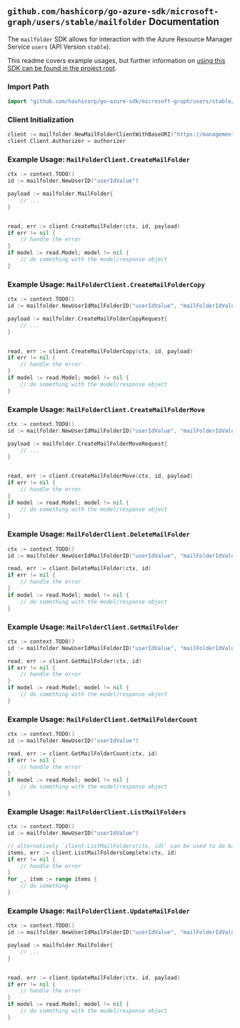
## `github.com/hashicorp/go-azure-sdk/microsoft-graph/users/stable/mailfolder` Documentation

The `mailfolder` SDK allows for interaction with the Azure Resource Manager Service `users` (API Version `stable`).

This readme covers example usages, but further information on [using this SDK can be found in the project root](https://github.com/hashicorp/go-azure-sdk/tree/main/docs).

### Import Path

```go
import "github.com/hashicorp/go-azure-sdk/microsoft-graph/users/stable/mailfolder"
```


### Client Initialization

```go
client := mailfolder.NewMailFolderClientWithBaseURI("https://management.azure.com")
client.Client.Authorizer = authorizer
```


### Example Usage: `MailFolderClient.CreateMailFolder`

```go
ctx := context.TODO()
id := mailfolder.NewUserID("userIdValue")

payload := mailfolder.MailFolder{
	// ...
}


read, err := client.CreateMailFolder(ctx, id, payload)
if err != nil {
	// handle the error
}
if model := read.Model; model != nil {
	// do something with the model/response object
}
```


### Example Usage: `MailFolderClient.CreateMailFolderCopy`

```go
ctx := context.TODO()
id := mailfolder.NewUserIdMailFolderID("userIdValue", "mailFolderIdValue")

payload := mailfolder.CreateMailFolderCopyRequest{
	// ...
}


read, err := client.CreateMailFolderCopy(ctx, id, payload)
if err != nil {
	// handle the error
}
if model := read.Model; model != nil {
	// do something with the model/response object
}
```


### Example Usage: `MailFolderClient.CreateMailFolderMove`

```go
ctx := context.TODO()
id := mailfolder.NewUserIdMailFolderID("userIdValue", "mailFolderIdValue")

payload := mailfolder.CreateMailFolderMoveRequest{
	// ...
}


read, err := client.CreateMailFolderMove(ctx, id, payload)
if err != nil {
	// handle the error
}
if model := read.Model; model != nil {
	// do something with the model/response object
}
```


### Example Usage: `MailFolderClient.DeleteMailFolder`

```go
ctx := context.TODO()
id := mailfolder.NewUserIdMailFolderID("userIdValue", "mailFolderIdValue")

read, err := client.DeleteMailFolder(ctx, id)
if err != nil {
	// handle the error
}
if model := read.Model; model != nil {
	// do something with the model/response object
}
```


### Example Usage: `MailFolderClient.GetMailFolder`

```go
ctx := context.TODO()
id := mailfolder.NewUserIdMailFolderID("userIdValue", "mailFolderIdValue")

read, err := client.GetMailFolder(ctx, id)
if err != nil {
	// handle the error
}
if model := read.Model; model != nil {
	// do something with the model/response object
}
```


### Example Usage: `MailFolderClient.GetMailFolderCount`

```go
ctx := context.TODO()
id := mailfolder.NewUserID("userIdValue")

read, err := client.GetMailFolderCount(ctx, id)
if err != nil {
	// handle the error
}
if model := read.Model; model != nil {
	// do something with the model/response object
}
```


### Example Usage: `MailFolderClient.ListMailFolders`

```go
ctx := context.TODO()
id := mailfolder.NewUserID("userIdValue")

// alternatively `client.ListMailFolders(ctx, id)` can be used to do batched pagination
items, err := client.ListMailFoldersComplete(ctx, id)
if err != nil {
	// handle the error
}
for _, item := range items {
	// do something
}
```


### Example Usage: `MailFolderClient.UpdateMailFolder`

```go
ctx := context.TODO()
id := mailfolder.NewUserIdMailFolderID("userIdValue", "mailFolderIdValue")

payload := mailfolder.MailFolder{
	// ...
}


read, err := client.UpdateMailFolder(ctx, id, payload)
if err != nil {
	// handle the error
}
if model := read.Model; model != nil {
	// do something with the model/response object
}
```
